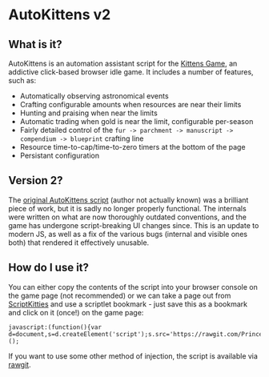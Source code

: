 # AutoKittens v2

## What is it?
AutoKittens is an automation assistant script for the [Kittens Game](http://bloodrizer.ru/games/kittens/#), an addictive click-based browser idle game. It includes a number of features, such as:

- Automatically observing astronomical events
- Crafting configurable amounts when resources are near their limits
- Hunting and praising when near the limits
- Automatic trading when gold is near the limit, configurable per-season
- Fairly detailed control of the `fur -> parchment -> manuscript -> compendium -> blueprint` crafting line
- Resource time-to-cap/time-to-zero timers at the bottom of the page
- Persistant configuration

## Version 2?
The [original AutoKittens script](http://birdiesoft.dk/autokittens.php) (author not actually known) was a brilliant piece of work, but it is sadly no longer properly functional. The internals were written on what are now thoroughly outdated conventions, and the game has undergone script-breaking UI changes since. This is an update to modern JS, as well as a fix of the various bugs (internal and visible ones both) that rendered it effectively unusable.

## How do I use it?
You can either copy the contents of the script into your browser console on the game page (not recommended) or we can take a page out from [ScriptKitties](https://github.com/MaPaul1977/KittensGame) and use a scriptlet bookmark - just save this as a bookmark and click on it (once!) on the game page:

	javascript:(function(){var d=document,s=d.createElement('script');s.src='https://rawgit.com/PrincessRTFM/AutoKittens/master/AutoKittens.js';d.body.appendChild(s);})();

If you want to use some other method of injection, the script is available via [rawgit](https://rawgit.com/PrincessRTFM/AutoKittens/master/AutoKittens.js). 
